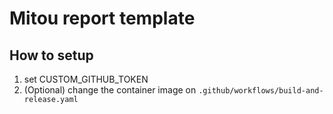 # Mitou report template

## How to setup

1. set CUSTOM_GITHUB_TOKEN
2. (Optional) change the container image on `.github/workflows/build-and-release.yaml`
